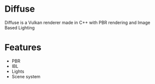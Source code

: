 # Diffuse
Diffuse is a Vulkan renderer made in C++ with PBR rendering and Image Based Lighting

# Features
- PBR
- IBL
- Lights
- Scene system
